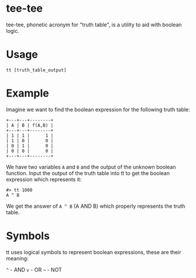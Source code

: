 # tee-tee

tee-tee, phonetic acronym for "truth table", is a utility to aid with boolean logic.

# Usage

```shell
tt [truth_table_output] 
```

# Example

Imagine we want to find the boolean expression for the following truth table:

```
+---+---+--------+
| A | B | f(A,B) |
+---+---+--------+
| 1 | 1 |      1 |
| 1 | 0 |      0 |
| 0 | 1 |      0 |
| 0 | 0 |      0 |
+---+---+--------+
```

We have two variables `A` and `B` and the output of the unknown boolean function. Input the output of the truth table into tt to get the boolean expression which represents it:

```
#> tt 1000
A ^ B
```

We get the answer of `A ^ B` (A AND B) which properly represents the truth table.


# Symbols

tt uses logical symbols to represent boolean expressions, these are their meaning:  

`^` - AND
`v` - OR
`¬` - NOT
